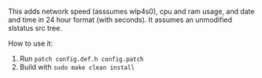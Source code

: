 This adds network speed (asssumes wlp4s0), cpu and ram usage, and date and time in 24 hour format (with seconds). It assumes an unmodified slstatus src tree.

How to use it:
1. Run `patch config.def.h config.patch`
2. Build with `sudo make clean install`
